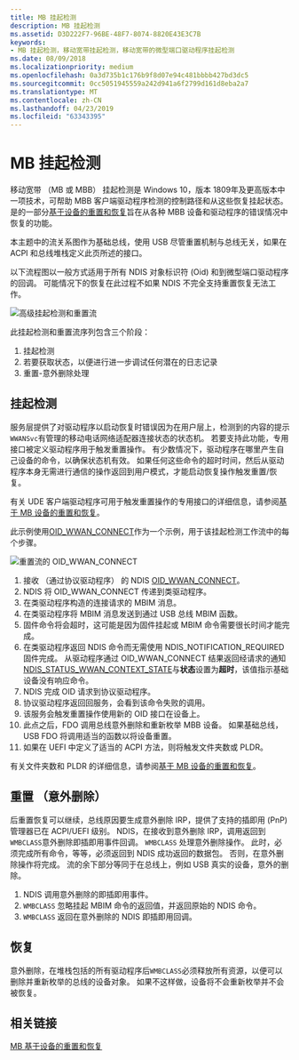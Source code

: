 ```yaml
---
title: MB 挂起检测
description: MB 挂起检测
ms.assetid: D3D222F7-96BE-48F7-8074-8820E43E3C7B
keywords:
- MB 挂起检测，移动宽带挂起检测，移动宽带的微型端口驱动程序挂起检测
ms.date: 08/09/2018
ms.localizationpriority: medium
ms.openlocfilehash: 0a3d735b1c176b9f8d07e94c481bbbb427bd3dc5
ms.sourcegitcommit: 0cc5051945559a242d941a6f2799d161d8eba2a7
ms.translationtype: MT
ms.contentlocale: zh-CN
ms.lasthandoff: 04/23/2019
ms.locfileid: "63343395"
---
```

# <a name="mb-hang-detection"></a>MB 挂起检测

移动宽带 （MB 或 MBB） 挂起检测是 Windows 10，版本 1809年及更高版本中一项技术，可帮助 MBB 客户端驱动程序检测的控制路径和从这些恢复挂起状态。 是的一部分[基于设备的重置和恢复](mb-device-based-reset-and-recovery.md)旨在从各种 MBB 设备和驱动程序的错误情况中恢复的功能。 

本主题中的流关系图作为基础总线，使用 USB 尽管重置机制与总线无关，如果在 ACPI 和总线堆栈定义此页所述的接口。 

以下流程图以一般方式适用于所有 NDIS 对象标识符 (Oid) 和到微型端口驱动程序的回调。 可能情况下的恢复在此过程不如果 NDIS 不完全支持重置恢复无法工作。

![高级挂起检测和重置流](images/mb-self-healing-hang-detection-highlevel.png "高级挂起检测和重置流。")

此挂起检测和重置流序列包含三个阶段：

1. 挂起检测 
2. 若要获取状态，以便进行进一步调试任何潜在的日志记录
3. 重置-意外删除处理

## <a name="hang-detection"></a>挂起检测

服务层提供了对驱动程序以启动恢复时错误因为在用户层上，检测到的内容的提示`WWANSvc`有管理的移动电话网络适配器连接状态的状态机。 若要支持此功能，专用接口被定义驱动程序用于触发重置操作。 有少数情况下，驱动程序在哪里产生自己设备的命令，以确保状态机有效。 如果任何这些命令的超时时间，然后从驱动程序本身无需进行通信的操作返回到用户模式，才能启动恢复操作触发重置/恢复。 

有关 UDE 客户端驱动程序可用于触发重置操作的专用接口的详细信息，请参阅[基于 MB 设备的重置和恢复](mb-device-based-reset-and-recovery.md#reset-recovery-for-ude-devices)。

此示例使用[OID_WWAN_CONNECT](oid-wwan-connect.md)作为一个示例，用于该挂起检测工作流中的每个步骤。 

![重置流的 OID_WWAN_CONNECT](images/mb-self-healing-hang-detection-wwanconnect-flow.png "重置 OID_WWAN_CONNECT 的流。")

1. 接收 （通过协议驱动程序） 的 NDIS [OID_WWAN_CONNECT](oid-wwan-connect.md)。
2. NDIS 将 OID_WWAN_CONNECT 传递到类驱动程序。
3. 在类驱动程序构造的连接请求的 MBIM 消息。
4. 在类驱动程序将 MBIM 消息发送到通过 USB 总线 MBIM 函数。 
5. 固件命令将会超时，这可能是因为固件挂起或 MBIM 命令需要很长时间才能完成。
6. 在类驱动程序返回 NDIS 命令而无需使用 NDIS_NOTIFICATION_REQUIRED 固件完成。 从驱动程序通过 OID_WWAN_CONNECT 结果返回经请求的通知[NDIS_STATUS_WWAN_CONTEXT_STATE](ndis-status-wwan-context-state.md)与**状态**设置为**超时**，该值指示基础设备没有响应命令。 
7. NDIS 完成 OID 请求到协议驱动程序。
8. 协议驱动程序返回回服务，会看到该命令失败的调用。
9. 该服务会触发重置操作使用新的 OID 接口在设备上。 
10. 此点之后，FDO 调用总线意外删除和重新枚举 MBB 设备。 如果基础总线，USB FDO 将调用适当的函数以将设备重置。 
11. 如果在 UEFI 中定义了适当的 ACPI 方法，则将触发文件夹数或 PLDR。

有关文件夹数和 PLDR 的详细信息，请参阅[基于 MB 设备的重置和恢复](mb-device-based-reset-and-recovery.md#device-based-resets)。

## <a name="reset-surprise-removal"></a>重置 （意外删除）

后重置恢复可以继续，总线原因要生成意外删除 IRP，提供了支持的插即用 (PnP) 管理器已在 ACPI/UEFI 级别。 NDIS，在接收到意外删除 IRP，调用返回到`WMBCLASS`意外删除即插即用事件回调。 `WMBCLASS` 处理意外删除操作。 此时，必须完成所有命令，等等，必须返回到 NDIS 成功返回的数据包。 否则，在意外删除操作将完成。 流的余下部分等同于在总线上，例如 USB 真实的设备，意外的删除。 

1. NDIS 调用意外删除的即插即用事件。
2. `WMBCLASS` 忽略挂起 MBIM 命令的返回值，并返回原始的 NDIS 命令。 
3. `WMBCLASS` 返回在意外删除的 NDIS 即插即用回调。

## <a name="recovery"></a>恢复

意外删除，在堆栈包括的所有驱动程序后`WMBCLASS`必须释放所有资源，以便可以删除并重新枚举的总线的设备对象。 如果不这样做，设备将不会重新枚举并不会被恢复。

## <a name="related-links"></a>相关链接

[MB 基于设备的重置和恢复](mb-device-based-reset-and-recovery.md)
